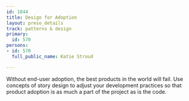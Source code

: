 ```yaml
---
id: 1844
title: Design for Adoption
layout: preso_details
track: patterns & design
primary:
  id: 570
persons:
- id: 570
  full_public_name: Katie Stroud

---
```

Without end-user adoption, the best products in the world will fail. Use concepts of story design to adjust your development practices so that product adoption is as much a part of the project as is the code.